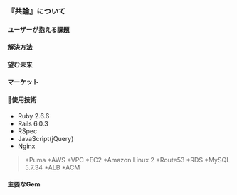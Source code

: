 ### 『共論』について

#### ユーザーが抱える課題

#### 解決方法


#### 望む未来


#### マーケット

#### 🔧使用技術
* Ruby 2.6.6
* Rails 6.0.3
* RSpec
* JavaScript(jQuery)
* Nginx
>*Puma
>*AWS
 *VPC
 *EC2
 *Amazon Linux 2
 *Route53
 *RDS
 *MySQL 5.7.34
 *ALB
 *ACM

#### 主要なGem

